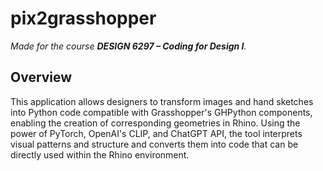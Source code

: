 # pix2grasshopper

_Made for the course **DESIGN 6297 – Coding for Design I**._

## Overview

This application allows designers to transform images and hand sketches into Python code compatible with Grasshopper's GHPython components, enabling the creation of corresponding geometries in Rhino. Using the power of PyTorch, OpenAI's CLIP, and ChatGPT API, the tool interprets visual patterns and structure and converts them into code that can be directly used within the Rhino environment.
